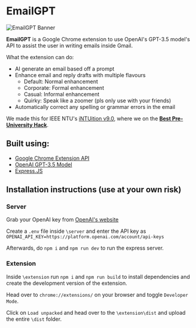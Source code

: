 # EmailGPT
![EmailGPT Banner](https://user-images.githubusercontent.com/57494734/227689833-c22abe79-6c0a-407d-9478-5209d0b05070.png)

**EmailGPT** is a Google Chrome extension to use OpenAI's GPT-3.5 model's API to assist the user in writing emails inside Gmail.

What the extension can do:
 * AI generate an email based off a prompt
 * Enhance email and reply drafts with multiple flavours
    * Default: Normal enhancement
    * Corporate: Formal enhancement
    * Casual: Informal enhancement
    * Quirky: Speak like a zoomer (pls only use with your friends)
 * Automatically correct any spelling or grammar errors in the email

We made this for IEEE NTU's [iNTUition v9.0](https://intuition.ieeentu.com/), where we on the [**Best Pre-University Hack**](https://devpost.com/software/emailgpt).

## Built using:
 * [Google Chrome Extension API](https://developer.chrome.com/docs/extensions/reference/)
 * [OpenAI GPT-3.5 Model](https://platform.openai.com/docs/models/gpt-3-5)
 * [Express.JS](https://expressjs.com/)
  
## Installation instructions (use at your own risk)

### Server
Grab your OpenAI key from [OpenAI's website](https://platform.openai.com/account/api-keys)

Create a `.env` file inside `\server` and enter the API key as `OPENAI_API_KEY=https://platform.openai.com/account/api-keys`

Afterwards, do `npm i` and `npm run dev` to run the express server.

### Extension
Inside `\extension` run `npm i` and `npm run build` to install dependencies and create the development version of the extension.

Head over to `chrome://extensions/` on your browser and toggle `Developer Mode`.

Click on `Load unpacked` and head over to the `\extension\dist` and upload the entire `\dist` folder.
